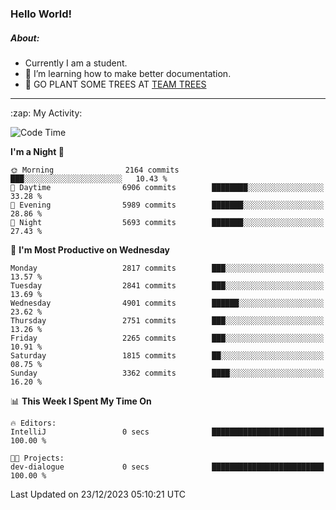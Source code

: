 ### Hello World!

##### About:
- Currently I am a student.
- 🌱 I’m learning how to make better documentation.
- 🌱 GO PLANT SOME TREES AT [TEAM TREES](https://teamtrees.org/)

---
  <summary>:zap: My Activity:</summary>
  
<!--START_SECTION:waka-->
![Code Time](http://img.shields.io/badge/Code%20Time-1%2C267%20hrs%2050%20mins-blue)

**I'm a Night 🦉** 

```text
🌞 Morning                2164 commits        ███░░░░░░░░░░░░░░░░░░░░░░   10.43 % 
🌆 Daytime                6906 commits        ████████░░░░░░░░░░░░░░░░░   33.28 % 
🌃 Evening                5989 commits        ███████░░░░░░░░░░░░░░░░░░   28.86 % 
🌙 Night                  5693 commits        ███████░░░░░░░░░░░░░░░░░░   27.43 % 
```
📅 **I'm Most Productive on Wednesday** 

```text
Monday                   2817 commits        ███░░░░░░░░░░░░░░░░░░░░░░   13.57 % 
Tuesday                  2841 commits        ███░░░░░░░░░░░░░░░░░░░░░░   13.69 % 
Wednesday                4901 commits        ██████░░░░░░░░░░░░░░░░░░░   23.62 % 
Thursday                 2751 commits        ███░░░░░░░░░░░░░░░░░░░░░░   13.26 % 
Friday                   2265 commits        ███░░░░░░░░░░░░░░░░░░░░░░   10.91 % 
Saturday                 1815 commits        ██░░░░░░░░░░░░░░░░░░░░░░░   08.75 % 
Sunday                   3362 commits        ████░░░░░░░░░░░░░░░░░░░░░   16.20 % 
```


📊 **This Week I Spent My Time On** 

```text
🔥 Editors: 
IntelliJ                 0 secs              █████████████████████████   100.00 % 

🐱‍💻 Projects: 
dev-dialogue             0 secs              █████████████████████████   100.00 % 
```


 Last Updated on 23/12/2023 05:10:21 UTC
<!--END_SECTION:waka-->
